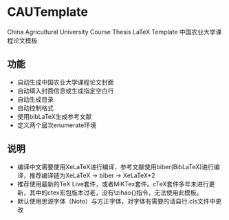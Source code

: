 # CAUTemplate
China Agricultural University Course Thesis LaTeX Template
中国农业大学课程论文模板
## 功能
 - 自动生成中国农业大学课程论文封面
 - 自动填入封面信息或生成指定空白行
 - 自动生成目录
 - 自动控制格式
 - 使用bibLaTeX生成参考文献
 - 定义两个层次enumerate环境
## 说明
 - 编译中文需要使用XeLaTeX进行编译，参考文献使用biber(BibLaTeX)进行编译，推荐编译链为XeLaTeX -> biber -> XeLaTeX*2
 - 推荐使用最新的TeX Live套件，或者MiKTex套件。cTeX套件多年未进行更新，其中的ctex宏包版本过老，没有\zihao{}指令，无法使用此模板。
 - 默认使用思源字体（Noto）与方正字体，对字体有需要的请自行.cls文件中更改
